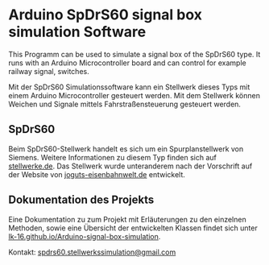 # Arduino SpDrS60 signal box simulation Software

This Programm can be used to simulate a signal box of the SpDrS60 type. It runs with an Arduino Microcontroller board and can control for example railway signal, switches.

Mit der SpDrS60 Simulationssoftware kann ein Stellwerk dieses Typs mit einem Arduino Microcontroller gesteuert werden. 
Mit dem Stellwerk können Weichen und Signale mittels Fahrstraßensteuerung gesteuert werden.

## SpDrS60
Beim SpDrS60-Stellwerk handelt es sich um ein Spurplanstellwerk von Siemens. Weitere Informationen zu diesem Typ finden sich auf 
[stellwerke.de](http://www.stellwerke.de/formen/seite2_m.html). Das Stellwerk wurde unteranderem nach der Vorschrift auf der Website von 
[joguts-eisenbahnwelt.de](https://joguts-eisenbahnwelt.de/archiv/vorschriften/ds-vorschriften/deutsche-bundesbahn/) entwickelt.

## Dokumentation des Projekts
Eine Dokumentation zu zum Projekt mit Erläuterungen zu den einzelnen Methoden, sowie eine Übersicht der entwickelten Klassen findet sich unter [lk-16.github.io/Arduino-signal-box-simulation](https://lk-16.github.io/Arduino-signal-box-simulation/).

Kontakt: spdrs60.stellwerkssimulation@gmail.com
